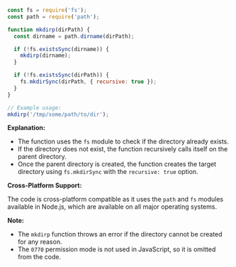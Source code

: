 ```javascript
const fs = require('fs');
const path = require('path');

function mkdirp(dirPath) {
  const dirname = path.dirname(dirPath);

  if (!fs.existsSync(dirname)) {
    mkdirp(dirname);
  }

  if (!fs.existsSync(dirPath)) {
    fs.mkdirSync(dirPath, { recursive: true });
  }
}

// Example usage:
mkdirp('/tmp/some/path/to/dir');
```

**Explanation:**

* The function uses the `fs` module to check if the directory already exists.
* If the directory does not exist, the function recursively calls itself on the parent directory.
* Once the parent directory is created, the function creates the target directory using `fs.mkdirSync` with the `recursive: true` option.

**Cross-Platform Support:**

The code is cross-platform compatible as it uses the `path` and `fs` modules available in Node.js, which are available on all major operating systems.

**Note:**

* The `mkdirp` function throws an error if the directory cannot be created for any reason.
* The `0770` permission mode is not used in JavaScript, so it is omitted from the code.

